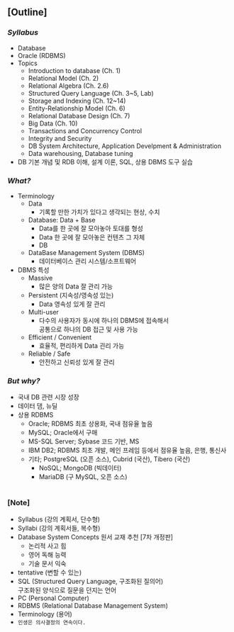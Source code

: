 ## [Outline]

### _Syllabus_

- Database
- Oracle (RDBMS)
- Topics
  - Introduction to database (Ch. 1)
  - Relational Model (Ch. 2)
  - Relational Algebra (Ch. 2.6)
  - Structured Query Language (Ch. 3~5, Lab)
  - Storage and Indexing (Ch. 12~14)
  - Entity-Relationship Model (Ch. 6)
  - Relational Database Design (Ch. 7)
  - Big Data (Ch. 10)
  - Transactions and Concurrency Control
  - Integrity and Security
  - DB System Architecture, Application Develpment & Administration
  - Data warehousing, Database tuning
- DB 기본 개념 및 RDB 이해, 설계 이론, SQL, 상용 DBMS 도구 실습

### _What?_

- Terminology
  - Data
    - 기록할 만한 가치가 있다고 생각되는 현상, 수치
  - Database: Data + Base
    - Data를 한 곳에 잘 모아놓아 토대를 형성
    - Data 한 곳에 잘 모아놓은 컨텐츠 그 자체
    - DB
  - DataBase Management System (DBMS)
    - 데이터베이스 관리 시스템/소프트웨어
- DBMS 특성
  - Massive
    - 많은 양의 Data 잘 관리 가능
  - Persistent (지속성/영속성 있는)
    - Data 영속성 있게 잘 관리
  - Multi-user
    - 다수의 사용자가 동시에 하나의 DBMS에 접속해서 <br/>
      공통으로 하나의 DB 접근 및 사용 가능
  - Efficient / Convenient
    - 효율적, 편리하게 Data 괸리 가능
  - Reliable / Safe
    - 안전하고 신뢰성 있게 잘 관리

### _But why?_

- 국내 DB 관련 시장 성장
- 데이터 댐, 뉴딜
- 상용 RDBMS
  - Oracle; RDBMS 최초 상용화, 국내 점유율 높음
  - MySQL; Oracle에서 구매
  - MS-SQL Server; Sybase 코드 기반, MS
  - IBM DB2; RDBMS 최초 개발, 메인 프레임 등에서 점유율 높음, 은행, 통신사
  - 기타; PostgreSQL (오픈 소스), Cubrid (국산), Tibero (국산)
    - NoSQL; MongoDB (빅데이터)
    - MariaDB (구 MySQL, 오픈 소스)

#

### [Note]

- Syllabus (강의 계획서, 단수형)
- Syllabi (강의 계획서들, 복수형)
- Database System Concepts 원서 교재 추천 [7차 개정판]
  - 논리적 사고 힘
  - 영어 독해 능력
  - 기술 문서 익숙
- tentative (변할 수 있는)
- SQL (Structured Query Language, 구조화된 질의어) <br/>
  구조화된 양식으로 질문을 던지는 언어
- PC (Personal Computer)
- RDBMS (Relational Database Management System)
- Terminology (용어)
- `인생은 의사결정의 연속이다.`
